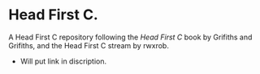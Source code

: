 # Head First C.

A Head First C repository following the _Head First C_ book by Grifiths and
Grifiths, and the Head First C stream by rwxrob.

- Will put link in discription.
